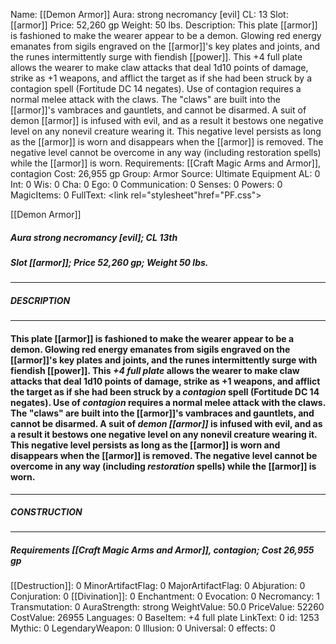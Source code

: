 Name: [[Demon Armor]]
Aura: strong necromancy [evil]
CL: 13
Slot: [[armor]]
Price: 52,260 gp
Weight: 50 lbs.
Description: This plate [[armor]] is fashioned to make the wearer appear to be a demon. Glowing red energy emanates from sigils engraved on the [[armor]]'s key plates and joints, and the runes intermittently surge with fiendish [[power]]. This +4 full plate allows the wearer to make claw attacks that deal 1d10 points of damage, strike as +1 weapons, and afflict the target as if she had been struck by a contagion spell (Fortitude DC 14 negates). Use of contagion requires a normal melee attack with the claws. The "claws" are built into the [[armor]]'s vambraces and gauntlets, and cannot be disarmed. A suit of demon [[armor]] is infused with evil, and as a result it bestows one negative level on any nonevil creature wearing it. This negative level persists as long as the [[armor]] is worn and disappears when the [[armor]] is removed. The negative level cannot be overcome in any way (including restoration spells) while the [[armor]] is worn.
Requirements: [[Craft Magic Arms and Armor]], contagion
Cost: 26,955 gp
Group: Armor
Source: Ultimate Equipment
AL: 0
Int: 0
Wis: 0
Cha: 0
Ego: 0
Communication: 0
Senses: 0
Powers: 0
MagicItems: 0
FullText: <link rel="stylesheet"href="PF.css"><div class="heading"><p class="alignleft">[[Demon Armor]]</p><div style="clear: both;"></div></div><div><h5><b>Aura </b>strong necromancy [evil]; <b>CL </b>13th</h5><h5><b>Slot </b>[[armor]]; <b>Price </b>52,260 gp; <b>Weight </b>50 lbs.</h5></div><hr/><div><h5><b>DESCRIPTION</b></h5></div><hr/><div><h4><p>This plate [[armor]] is fashioned to make the wearer appear to be a demon. Glowing red energy emanates from sigils engraved on the [[armor]]'s key plates and joints, and the runes intermittently surge with fiendish [[power]]. This <i>+4 full plate</i> allows the wearer to make claw attacks that deal 1d10 points of damage, strike as +1 weapons, and afflict the target as if she had been struck by a <i>contagion</i> spell (Fortitude DC 14 negates). Use of <i>contagion</i> requires a normal melee attack with the claws. The "claws" are built into the [[armor]]'s vambraces and gauntlets, and cannot be disarmed. A suit of <i>demon [[armor]]</i> is infused with evil, and as a result it bestows one negative level on any nonevil creature wearing it. This negative level persists as long as the [[armor]] is worn and disappears when the [[armor]] is removed. The negative level cannot be overcome in any way (including <i>restoration</i> spells) while the [[armor]] is worn.</p></h4></div><hr/><div><h5><b>CONSTRUCTION</b></h5></div><hr/><div><h5><b>Requirements </b>[[Craft Magic Arms and Armor]], <i>contagion</i>; <b>Cost </b>26,955 gp</h5></div>
[[Destruction]]: 0
MinorArtifactFlag: 0
MajorArtifactFlag: 0
Abjuration: 0
Conjuration: 0
[[Divination]]: 0
Enchantment: 0
Evocation: 0
Necromancy: 1
Transmutation: 0
AuraStrength: strong
WeightValue: 50.0
PriceValue: 52260
CostValue: 26955
Languages: 0
BaseItem: +4 full plate
LinkText: 0
id: 1253
Mythic: 0
LegendaryWeapon: 0
Illusion: 0
Universal: 0
effects: 0
